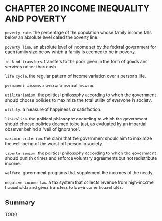 # CHAPTER 20 INCOME INEQUALITY AND POVERTY



`poverty rate`. the percentage of the population whose family income falls below an absolute level called the poverty line.

`poverty line`. an absolute level of income set by the federal government for each family size below which a family is deemed to be in poverty.

`in-kind transfers`. transfers to the poor given in the form of goods and services rather than cash.

`life cycle`. the regular pattern of income variation over a person’s life.

`permanent income`. a person’s normal income.

`utilitarianism`. the political philosophy according to which the government should choose policies to maximize the total utility of everyone in society.

`utility`. a measure of happiness or satisfaction.

`liberalism`. the political philosophy according to which the government should choose policies deemed to be just, as evaluated by an impartial observer behind a “veil of ignorance”.

`maximin criterion`. the claim that the government should aim to maximize the well-being of the worst-off person in society.

`libertarianism`. the political philosophy according to which the government should punish crimes and enforce voluntary agreements but not redistribute income.

`welfare`. government programs that supplement the incomes of the needy.

`negative income tax`. a tax system that collects revenue from high-income households and gives transfers to low-income households.



## Summary

TODO
